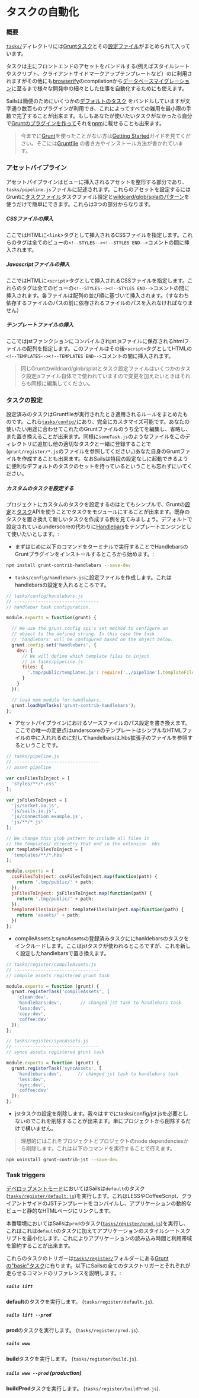 # タスクの自動化


### 概要

[`tasks/`](./#!documentation/anatomy/tasks)ディレクトリには[Gruntタスク](http://gruntjs.com/creating-tasks)とその[設定ファイル](http://gruntjs.com/configuring-tasks)がまとめられて入っています。

タスクは主にフロントエンドのアセットをバンドルする(例えばスタイルシートやスクリプト、クライアントサイドマークアップテンプレートなど）のに利用されますがその他にも[browserify](https://github.com/jmreidy/grunt-browserify)のcompilationから[データベースマイグレーション](https://www.npmjs.org/package/grunt-db-migrate)に至るまで様々な開発中の細々とした仕事を自動化するためにも使えます。

Sailsは簡便のためにいくつかの[デフォルトのタスク](./#!documentation/grunt/default-tasks) をバンドルしていますが文字通り数百ものプラグインが利用でき、これによってすべての雑用を最小限の手数で完了することが出来ます。もしもあなたが使いたいタスクがなかったら自分で[Gruntのプラグインを作って](http://gruntjs.com/creating-tasks)それを[npm](http://npmjs.org)に載せることも出来ます。

> 今までに[Grunt](http://gruntjs.com/)を使ったことがない方は[Getting Started](http://gruntjs.com/getting-started)ガイドを見てください。そこには[Gruntfile](http://gruntjs.com/sample-gruntfile) の書き方やインストール方法が書かれています。

### アセットパイプライン

アセットパイプラインはビューに挿入されるアセットを整形する部分であり、`tasks/pipeline.js`ファイルに記述されます。これらのアセットを設定するにはGruntに[タスクファイル](http://gruntjs.com/configuring-tasks#files)タスクファイル設定と[wildcard/glob/splaのパターン](http://gruntjs.com/configuring-tasks#globbing-patterns)を使うだけで簡単にできます。これらは3つの部分からなります。



##### CSSファイルの挿入
ここではHTMLに`<link`>タグとして挿入されるCSSファイルを指定します。これらのタグは全てのビューの`<!--STYLES--><!--STYLES END-->`コメントの間に挿入されます。

##### Javascriptファイルの挿入
ここではHTMLに`<script`>タグとして挿入されるCSSファイルを指定します。これらのタグは全てのビューの`<!--STYLES--><!--STYLES END-->`コメントの間に挿入されます。各ファイルは配列の並び順に基づいて挿入されます。（すなわち依存するファイルのパスの前に依存されるファイルのパスを入れなければなりません）

##### テンプレートファイルの挿入
ここではjstファンクションにコンパイルされjst.jsファイルに保存されるhtmlファイルの配列を指定します。このファイルはその後`<script>`タグとしてHTMLの`<!--TEMPLATES--><!--TEMPLATES END-->`コメントの間に挿入されます。

> 同じGruntのwildcard/glob/splatとタスク設定ファイルはいくつかのタスク設定jsファイル自体でで使われていますので変更を加えたいときはそれらも同様に編集してください。

### タスクの設定

設定済みのタスクはGruntfileが実行されたとき適用されるルールをまとめたものです。これら[`tasks/config/`](/#/documentation/anatomy/myApp/tasks/config)にあり、完全にカスタマイズ可能です。あなたの使いたい用途に合わせてこれたのGruntファイルのうち全てを編集し、省略し、また置き換えることが出来ます。同様に`someTask.js`のようなファイルをこのディレクトリに追加し他の適切なタスクと一緒に登録することで(`grunt/register/*.js`のファイルを参照してください。)あなた自身のGruntファイルを作成することも出来ます。なおSailsは特段の設定なしに起動できるように便利なデフォルトのタスクのセットを持っているということも忘れずにいてください。

##### カスタムのタスクを設定する


プロジェクトにカスタムのタスクを設定するのはとてもシンプルで、Gruntの[設定](http://gruntjs.com/api/grunt.config)と[タスク](http://gruntjs.com/api/grunt.task)APIを使うことでタスクをモジュールにすることが出来ます。既存のタスクを置き換えて新しいタスクを作成する例を見てみましょう。デフォルトで設定されているunderscoreの代わりに[Handlebars](http://handlebarsjs.com/)をテンプレートエンジンとして使いたいとします。:

* まずはじめに以下のコマンドをターミナルで実行することでHandlebarsのGruntプラグインをインストールするところから始めます。:

```bash
npm install grunt-contrib-handlebars --save-dev
```

* `tasks/config/handlebars.js`に設定ファイルを作成します。これはhandlebarsの設定を入れるところです。 

```javascript
// tasks/config/handlebars.js
// --------------------------------
// handlebar task configuration.

module.exports = function(grunt) {

  // We use the grunt.config api's set method to configure an
  // object to the defined string. In this case the task
  // 'handlebars' will be configured based on the object below.
  grunt.config.set('handlebars', {
    dev: {
      // We will define which template files to inject
      // in tasks/pipeline.js 
      files: {
        '.tmp/public/templates.js': require('../pipeline').templateFilesToInject
      }
    }
  });

  // load npm module for handlebars.
  grunt.loadNpmTasks('grunt-contrib-handlebars');
};
```

* アセットパイプラインにおけるソースファイルのパス設定を書き換えます。ここでの唯一の変更点はunderscoreのテンプレートはシンプルなHTMLファイルの中に入れれるのに対してhandelbarsは.hbs拡張子のファイルを参照するということです。

```javascript
// tasks/pipeline.js
// --------------------------------
// asset pipeline

var cssFilesToInject = [
  'styles/**/*.css'
];

var jsFilesToInject = [
  'js/socket.io.js',
  'js/sails.io.js',
  'js/connection.example.js',
  'js/**/*.js'
];

// We change this glob pattern to include all files in
// the templates/ direcotry that end in the extension .hbs
var templateFilesToInject = [
  'templates/**/*.hbs'
];

module.exports = {
  cssFilesToInject: cssFilesToInject.map(function(path) {
    return '.tmp/public/' + path;
  }),
  jsFilesToInject: jsFilesToInject.map(function(path) {
    return '.tmp/public/' + path;
  }),
  templateFilesToInject: templateFilesToInject.map(function(path) {
    return 'assets/' + path;
  })
};
```

* compileAssetsとsyncAssetsの登録済みタスクににhanldebarsのタスクをインクルードします。ここはjstタスクが使われるところですが、これを新しく設定したhandlebarsで置き換えます。

```javascript
// tasks/register/compileAssets.js
// --------------------------------
// compile assets registered grunt task

module.exports = function (grunt) {
  grunt.registerTask('compileAssets', [
    'clean:dev',
    'handlebars:dev',       // changed jst task to handlebars task
    'less:dev',
    'copy:dev',
    'coffee:dev'
  ]);
};

// tasks/register/syncAssets.js
// --------------------------------
// synce assets registered grunt task

module.exports = function (grunt) {
  grunt.registerTask('syncAssets', [
    'handlebars:dev',      // changed jst task to handlebars task
    'less:dev',
    'sync:dev',
    'coffee:dev'
  ]);
};
```

* jstタスクの設定を削除します。我々はすでにtasks/config/jst.jsを必要としないのでこれを削除することが出来ます。単にプロジェクトから削除するだけで構いません。

> 理想的にはこれをプロジェクトとプロジェクトのnode dependenciesから削除します。これは以下のコマンドを実行することで行えます。

```bash
npm uninstall grunt-contrib-jst --save-dev
```

### Task triggers

[デベロップメントモード](http://beta.sailsjs.org/#/documentation/reference/sails.config/sails.config.local.html?q=environment)においてはSailsは`default`のタスク([`tasks/register/default.js`](http://beta.sailsjs.org/#/documentation/anatomy/myApp/tasks/register/default.js.html))を実行します。これはLESSやCoffeeScript、クライアントサイドのJSTテンプレートをコンパイルし、アプリケーションの動的なビューと静的なHTMLページにリンクします。

本番環境においてはSailsは`prod`のタスク([`tasks/register/prod.js`](http://beta.sailsjs.org/#/documentation/anatomy/myApp/tasks/register/prod.js.html))を実行し、これはこれは`default`のタスクに加えてアプリケーションのスタイルシートスクリプトを最小化します。これによりアプリケーションの読み込み時間と利用帯域を節約することが出来ます。

これらのタスクのトリガーは[`tasks/register/`](http://beta.sailsjs.org/#/documentation/anatomy/myApp/tasks/register)フォルダーにある[Gruntの"basic"タスク](http://gruntjs.com/creating-tasks#basic-tasks)に有ります。以下にSailsの全てのタスクトリガーとそれぞれが走らせるコマンドのリファレンスを説明します。:

##### `sails lift`

**default**のタスクを実行します。 (`tasks/register/default.js`).

##### `sails lift --prod`

**prod**のタスクを実行します。 (`tasks/register/prod.js`).

##### `sails www`

**build**タスクを実行します。 (`tasks/register/build.js`).

##### `sails www --prod` (production)

**buildProd**タスクを実行します。 (`tasks/register/buildProd.js`).

<docmeta name="uniqueID" value="TaskAutomation282238">
<docmeta name="displayName" value="Task Automation">

